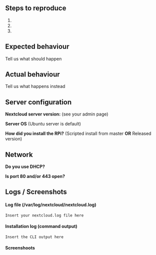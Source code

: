 <!--
Thank you for reporting your issue to us!

Please report only issues corresponding to the RPi for Nextcloud 10 or later. If you found a bug that is related to the  server core, you can file your report here: https://github.com/nextcloud/server

A general note: 
This is the **issue tracker of Nextcloud**, please do NOT use this to get answers to your questions or get help for fixing your installation. This is a place to report bugs to developers, after your server has been debugged.
 You can find help debugging your system on our home user forums: (https://help.nextcloud.com/c/support/appliances-docker-snappy-vm)  instead. You can also buy support here: https://shop.hanssonit.se or check out the options at https://nextcloud.com/support/

Thank you!
-->
## Steps to reproduce
1.
2.
3.

## Expected behaviour
Tell us what should happen

## Actual behaviour
Tell us what happens instead

## Server configuration

**Nextcloud server version:** (see your admin page)

**Server OS** (Ubuntu server is default)

**How did you install the RPi?** (Scripted install from master **OR** Released version)

## Network
**Do you use DHCP?**

**Is port 80 and/or 443 open?**

## Logs / Screenshots
<!--
################  Please use https://0bin.net for long error messages or logs. Thanks! ################
-->

#### Log file (/var/log/nextcloud/nextcloud.log)
```
Insert your nextcloud.log file here
```

#### Installation log (command output)
```
Insert the CLI output here
```

#### Screenshoots
<!--
Please use http://imgur.com/ for screenshots. Thanks!
-->
